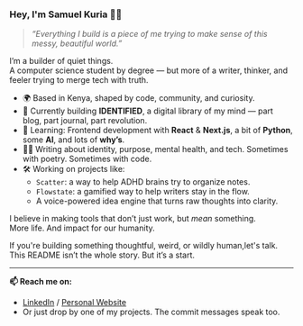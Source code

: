 ### Hey, I'm Samuel Kuria 👋🏽

> *“Everything I build is a piece of me trying to make sense of this messy, beautiful world.”*

I’m a builder of quiet things.  
A computer science student by degree — but more of a writer, thinker, and feeler trying to merge tech with truth.

- 🌍 Based in Kenya, shaped by code, community, and curiosity.
- 🎯 Currently building **IDENTIFIED**, a digital library of my mind — part blog, part journal, part revolution.
- 🧠 Learning: Frontend development with **React** & **Next.js**, a bit of **Python**, some **AI**, and lots of **why’s**.
- ✍🏽 Writing about identity, purpose, mental health, and tech. Sometimes with poetry. Sometimes with code.
- 🛠️ Working on projects like:
  - `Scatter`: a way to help ADHD brains try to organize notes.
  - `Flowstate`: a gamified way to help writers stay in the flow.
  - A voice-powered idea engine that turns raw thoughts into clarity.

I believe in making tools that don’t just work, but *mean* something.  
More life. And impact for our humanity.

If you're building something thoughtful, weird, or wildly human,let's talk.  
This README isn’t the whole story. But it’s a start.

---

**📫 Reach me on:**
-  [LinkedIn](www.linkedin.com/in/samuel-kuria-0594b7345) / [Personal Website](https://samuel-kuria.vercel.app/)
- Or just drop by one of my projects. The commit messages speak too.



<!--
**Herceg-Samuel/Herceg-Samuel** is a ✨ _special_ ✨ repository because its `README.md` (this file) appears on your GitHub profile.

Here are some ideas to get you started:

- 🔭 I’m currently working on ...
- 🌱 I’m currently learning ...
- 👯 I’m looking to collaborate on ...
- 🤔 I’m looking for help with ...
- 💬 Ask me about ...
- 📫 How to reach me: ...
- 😄 Pronouns: ...
- ⚡ Fun fact: ...
-->
